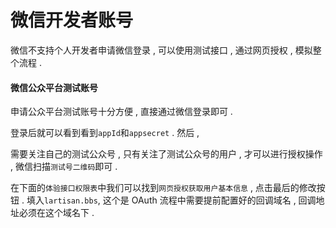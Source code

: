 # 微信开发者账号

微信不支持个人开发者申请微信登录 , 可以使用测试接口 , 通过网页授权 , 模拟整个流程 .

#### 微信公众平台测试账号

申请公众平台测试账号十分方便 , 直接通过微信登录即可 .

登录后就可以看到看到`appId`和`appsecret` . 然后 , 

需要关注自己的测试公众号 , 只有关注了测试公众号的用户 , 才可以进行授权操作 , 微信扫描`测试号二维码`即可 . 

在下面的`体验接口权限表`中我们可以找到`网页授权获取用户基本信息` , 点击最后的修改按钮 . 填入`lartisan.bbs`, 这个是 OAuth 流程中需要提前配置好的回调域名 , 回调地址必须在这个域名下 . 

